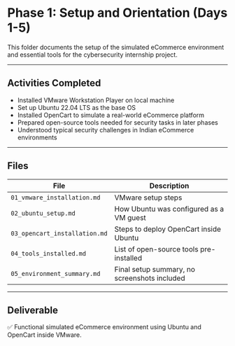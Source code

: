 # Phase 1: Setup and Orientation (Days 1-5)

This folder documents the setup of the simulated eCommerce environment and essential tools for the cybersecurity internship project.

---

##  Activities Completed

- Installed VMware Workstation Player on local machine
- Set up Ubuntu 22.04 LTS as the base OS
- Installed OpenCart to simulate a real-world eCommerce platform
- Prepared open-source tools needed for security tasks in later phases
- Understood typical security challenges in Indian eCommerce environments

---

## Files

| File                        | Description                                      |
|-----------------------------|--------------------------------------------------|
| `01_vmware_installation.md` | VMware setup steps                            |
| `02_ubuntu_setup.md`        | How Ubuntu was configured as a VM guest        |
| `03_opencart_installation.md`| Steps to deploy OpenCart inside Ubuntu        |
| `04_tools_installed.md`     | List of open-source tools pre-installed        |
| `05_environment_summary.md` | Final setup summary, no screenshots included    |

---

##  Deliverable

✅ Functional simulated eCommerce environment using Ubuntu and OpenCart inside VMware.
